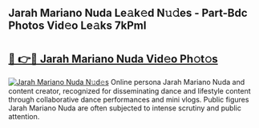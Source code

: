 ## Jarah Mariano Nuda Le𝚊k𝚎d N𝚞𝚍es - Part-Bdc Photos Vid𝚎o Le𝚊ks 7kPmI

# <h2><a href="http://fbg3bc.evod.top/?m=Jarah+Mariano+Nuda">🔗 👉🔴 Jarah Mariano Nuda Vid𝚎o Ph𝚘t𝚘s</a></h2>

[![Jarah Mariano Nuda N𝚞d𝚎s](https://i.imgur.com/8V9OHl7.gif)](http://fbg3bc.evod.top/?m=Jarah+Mariano+Nuda)
Online persona Jarah Mariano Nuda and content creator, recognized for disseminating dance and lifestyle content through collaborative dance performances and mini vlogs. Public figures Jarah Mariano Nuda are often subjected to intense scrutiny and public attention. 

